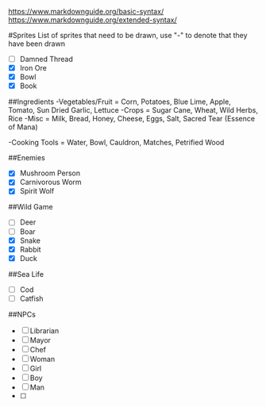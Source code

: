 https://www.markdownguide.org/basic-syntax/
https://www.markdownguide.org/extended-syntax/

#Sprites
List of sprites that need to be drawn, use "-" to denote that they have been drawn 

- [ ] Damned Thread
- [X] Iron Ore
- [X] Bowl
- [X] Book

##Ingredients
-Vegetables/Fruit = Corn, Potatoes, Blue Lime, Apple, Tomato, Sun Dried Garlic, Lettuce
-Crops = Sugar Cane, Wheat, Wild Herbs, Rice
-Misc = Milk, Bread, Honey, Cheese, Eggs, Salt, Sacred Tear (Essence of Mana)

-Cooking Tools = Water, Bowl, Cauldron, Matches, Petrified Wood


##Enemies
- [X] Mushroom Person
- [X] Carnivorous Worm
- [X] Spirit Wolf

##Wild Game
- [ ] Deer
- [ ] Boar
- [X] Snake
- [X] Rabbit
- [X] Duck

##Sea Life
- [ ] Cod
- [ ] Catfish
  
##NPCs
- [ ] Librarian
- [ ] Mayor
- [ ] Chef
- [ ] Woman
- [ ] Girl
- [ ] Boy
- [ ] Man
- [ ] 

